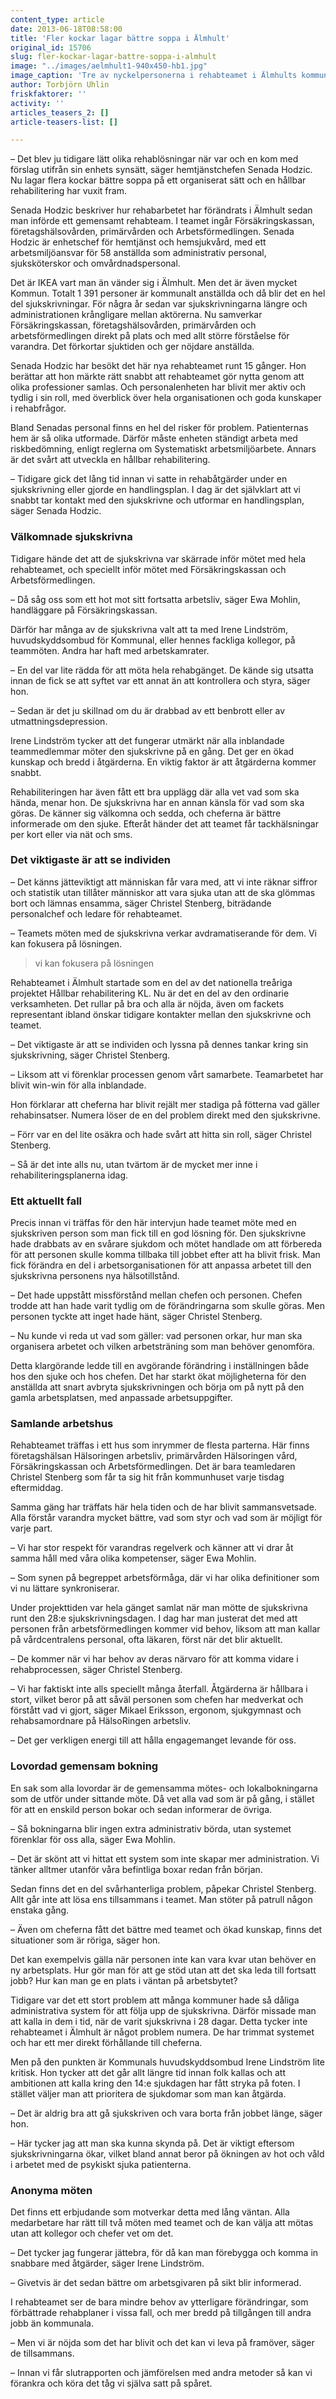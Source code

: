 ```yaml
---
content_type: article
date: 2013-06-18T08:58:00
title: 'Fler kockar lagar bättre soppa i Älmhult'
original_id: 15706
slug: fler-kockar-lagar-battre-soppa-i-almhult
image: "../images/aelmhult1-940x450-hb1.jpg"
image_caption: 'Tre av nyckelpersonerna i rehabteamet i Älmhults kommun är Ewa Mohlin, Försäkringskassan, Christel Stenberg, personalchef i kommunen och Mikael Eriksson från företagshälsovården.'
author: Torbjörn Uhlin
friskfaktorer: ''
activity: ''
articles_teasers_2: []
article-teasers-list: []

---
```


– Det blev ju tidigare lätt olika rehablösningar när var och en kom med förslag utifrån sin enhets synsätt, säger hemtjänstchefen Senada Hodzic. Nu lagar flera kockar bättre soppa på ett organiserat sätt och en hållbar rehabilitering har vuxit fram.

Senada Hodzic beskriver hur rehabarbetet har förändrats i Älmhult sedan man införde ett gemensamt rehabteam. I teamet ingår Försäkringskassan, företagshälsovården, primärvården och Arbetsförmedlingen. Senada Hodzic är enhetschef för hemtjänst och hemsjukvård, med ett arbetsmiljöansvar för 58 anställda som administrativ personal, sjuksköterskor och omvårdnadspersonal.

Det är IKEA vart man än vänder sig i Älmhult. Men det är även mycket Kommun. Totalt 1 391 personer är kommunalt anställda och då blir det en hel del sjukskrivningar. För några år sedan var sjukskrivningarna längre och administrationen krångligare mellan aktörerna. Nu samverkar Försäkringskassan, företagshälsovården, primärvården och arbetsförmedlingen direkt på plats och med allt större förståelse för varandra. Det förkortar sjuktiden och ger nöjdare anställda.

Senada Hodzic har besökt det här nya rehabteamet runt 15 gånger. Hon berättar att hon märkte rätt snabbt att rehabteamet gör nytta genom att olika professioner samlas. Och personalenheten har blivit mer aktiv och tydlig i sin roll, med överblick över hela organisationen och goda kunskaper i rehabfrågor.

Bland Senadas personal finns en hel del risker för problem. Patienternas hem är så olika utformade. Därför måste enheten ständigt arbeta med riskbedömning, enligt reglerna om Systematiskt arbetsmiljöarbete. Annars är det svårt att utveckla en hållbar rehabilitering.

– Tidigare gick det lång tid innan vi satte in rehabåtgärder under en sjukskrivning eller gjorde en handlingsplan. I dag är det självklart att vi snabbt tar kontakt med den sjukskrivne och utformar en handlingsplan, säger Senada Hodzic.

### Välkomnade sjukskrivna

Tidigare hände det att de sjukskrivna var skärrade inför mötet med hela rehabteamet, och speciellt inför mötet med Försäkringskassan och Arbetsförmedlingen.

– Då såg oss som ett hot mot sitt fortsatta arbetsliv, säger Ewa Mohlin, handläggare på Försäkringskassan.

Därför har många av de sjukskrivna valt att ta med Irene Lindström, huvudskyddsombud för Kommunal, eller hennes fackliga kollegor, på teammöten. Andra har haft med arbetskamrater.

– En del var lite rädda för att möta hela rehabgänget. De kände sig utsatta innan de fick se att syftet var ett annat än att kontrollera och styra, säger hon.

– Sedan är det ju skillnad om du är drabbad av ett benbrott eller av utmattningsdepression.

Irene Lindström tycker att det fungerar utmärkt när alla inblandade teammedlemmar möter den sjukskrivne på en gång. Det ger en ökad kunskap och bredd i åtgärderna. En viktig faktor är att åtgärderna kommer snabbt.

Rehabiliteringen har även fått ett bra upplägg där alla vet vad som ska hända, menar hon. De sjukskrivna har en annan känsla för vad som ska göras. De känner sig välkomna och sedda, och cheferna är bättre informerade om den sjuke. Efteråt händer det att teamet får tackhälsningar per kort eller via nät och sms.

### Det viktigaste är att se individen

– Det känns jätteviktigt att människan får vara med, att vi inte räknar siffror och statistik utan tillåter människor att vara sjuka utan att de ska glömmas bort och lämnas ensamma, säger Christel Stenberg, biträdande personalchef och ledare för rehabteamet.

– Teamets möten med de sjukskrivna verkar avdramatiserande för dem. Vi kan fokusera på lösningen.

> vi kan fokusera på lösningen

Rehabteamet i Älmhult startade som en del av det nationella treåriga projektet Hållbar rehabilitering KL. Nu är det en del av den ordinarie verksamheten. Det rullar på bra och alla är nöjda, även om fackets representant ibland önskar tidigare kontakter mellan den sjukskrivne och teamet.

– Det viktigaste är att se individen och lyssna på dennes tankar kring sin sjukskrivning, säger Christel Stenberg.

– Liksom att vi förenklar processen genom vårt samarbete. Teamarbetet har blivit win-win för alla inblandade.

Hon förklarar att cheferna har blivit rejält mer stadiga på fötterna vad gäller rehabinsatser. Numera löser de en del problem direkt med den sjukskrivne.

– Förr var en del lite osäkra och hade svårt att hitta sin roll, säger Christel Stenberg.

– Så är det inte alls nu, utan tvärtom är de mycket mer inne i rehabiliteringsplanerna idag.

### Ett aktuellt fall

Precis innan vi träffas för den här intervjun hade teamet möte med en sjukskriven person som man fick till en god lösning för. Den sjukskrivne hade drabbats av en svårare sjukdom och mötet handlade om att förbereda för att personen skulle komma tillbaka till jobbet efter att ha blivit frisk. Man fick förändra en del i arbetsorganisationen för att anpassa arbetet till den sjukskrivna personens nya hälsotillstånd.

– Det hade uppstått missförstånd mellan chefen och personen. Chefen trodde att han hade varit tydlig om de förändringarna som skulle göras. Men personen tyckte att inget hade hänt, säger Christel Stenberg.

– Nu kunde vi reda ut vad som gäller: vad personen orkar, hur man ska organisera arbetet och vilken arbetsträning som man behöver genomföra.

Detta klargörande ledde till en avgörande förändring i inställningen både hos den sjuke och hos chefen. Det har starkt ökat möjligheterna för den anställda att snart avbryta sjukskrivningen och börja om på nytt på den gamla arbetsplatsen, med anpassade arbetsuppgifter.

### Samlande arbetshus

Rehabteamet träffas i ett hus som inrymmer de flesta parterna. Här finns företagshälsan Hälsoringen arbetsliv, primärvården Hälsoringen vård, Försäkringskassan och Arbetsförmedlingen. Det är bara teamledaren Christel Stenberg som får ta sig hit från kommunhuset varje tisdag eftermiddag.

Samma gäng har träffats här hela tiden och de har blivit sammansvetsade. Alla förstår varandra mycket bättre, vad som styr och vad som är möjligt för varje part.

– Vi har stor respekt för varandras regelverk och känner att vi drar åt samma håll med våra olika kompetenser, säger Ewa Mohlin.

– Som synen på begreppet arbetsförmåga, där vi har olika definitioner som vi nu lättare synkroniserar.

Under projekttiden var hela gänget samlat när man mötte de sjukskrivna runt den 28:e sjukskrivningsdagen. I dag har man justerat det med att personen från arbetsförmedlingen kommer vid behov, liksom att man kallar på vårdcentralens personal, ofta läkaren, först när det blir aktuellt.

– De kommer när vi har behov av deras närvaro för att komma vidare i rehabprocessen, säger Christel Stenberg.

– Vi har faktiskt inte alls speciellt många återfall. Åtgärderna är hållbara i stort, vilket beror på att såväl personen som chefen har medverkat och förstått vad vi gjort, säger Mikael Eriksson, ergonom, sjukgymnast och rehabsamordnare på HälsoRingen arbetsliv.

– Det ger verkligen energi till att hålla engagemanget levande för oss.

### Lovordad gemensam bokning

En sak som alla lovordar är de gemensamma mötes- och lokalbokningarna som de utför under sittande möte. Då vet alla vad som är på gång, i stället för att en enskild person bokar och sedan informerar de övriga.

– Så bokningarna blir ingen extra administrativ börda, utan systemet förenklar för oss alla, säger Ewa Mohlin.

– Det är skönt att vi hittat ett system som inte skapar mer administration. Vi tänker alltmer utanför våra befintliga boxar redan från början.

Sedan finns det en del svårhanterliga problem, påpekar Christel Stenberg. Allt går inte att lösa ens tillsammans i teamet. Man stöter på patrull någon enstaka gång.

– Även om cheferna fått det bättre med teamet och ökad kunskap, finns det situationer som är röriga, säger hon.

Det kan exempelvis gälla när personen inte kan vara kvar utan behöver en ny arbetsplats. Hur gör man för att ge stöd utan att det ska leda till fortsatt jobb? Hur kan man ge en plats i väntan på arbetsbytet?

Tidigare var det ett stort problem att många kommuner hade så dåliga administrativa system för att följa upp de sjukskrivna. Därför missade man att kalla in dem i tid, när de varit sjukskrivna i 28 dagar. Detta tycker inte rehabteamet i Älmhult är något problem numera. De har trimmat systemet och har ett mer direkt förhållande till cheferna.

Men på den punkten är Kommunals huvudskyddsombud Irene Lindström lite kritisk. Hon tycker att det går allt längre tid innan folk kallas och att ambitionen att kalla kring den 14:e sjukdagen har fått stryka på foten. I stället väljer man att prioritera de sjukdomar som man kan åtgärda.

– Det är aldrig bra att gå sjukskriven och vara borta från jobbet länge, säger hon.

– Här tycker jag att man ska kunna skynda på. Det är viktigt eftersom sjukskrivningarna ökar, vilket bland annat beror på ökningen av hot och våld i arbetet med de psykiskt sjuka patienterna.

### Anonyma möten

Det finns ett erbjudande som motverkar detta med lång väntan. Alla medarbetare har rätt till två möten med teamet och de kan välja att mötas utan att kollegor och chefer vet om det.

– Det tycker jag fungerar jättebra, för då kan man förebygga och komma in snabbare med åtgärder, säger Irene Lindström.

– Givetvis är det sedan bättre om arbetsgivaren på sikt blir informerad.

I rehabteamet ser de bara mindre behov av ytterligare förändringar, som förbättrade rehabplaner i vissa fall, och mer bredd på tillgången till andra jobb än kommunala.

– Men vi är nöjda som det har blivit och det kan vi leva på framöver, säger de tillsammans.

– Innan vi får slutrapporten och jämförelsen med andra metoder så kan vi förankra och köra det tåg vi själva satt på spåret.

